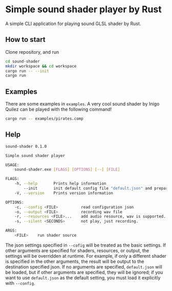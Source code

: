 # Simple sound shader player by Rust

A simple CLI application for playing sound GLSL shader by Rust.

## How to start

Clone repository, and run

```bash
cd sound-shader
mkdir workspace && cd workspace
cargo run -- --init
cargo run
```

## Examples

There are some examples in `examples`. A very cool sound shader by Inigo Quilez can be played with the following command!

```bash
cargo run -- examples/pirates.comp
```

## Help

```bash
sound-shader 0.1.0

Simple sound shader player

USAGE:
    sound-shader.exe [FLAGS] [OPTIONS] [--] [FILE]

FLAGS:
    -h, --help       Prints help information
        --init       init default config file "default.json" and prepare sample shader source "sample.comp"
    -V, --version    Prints version information

OPTIONS:
    -c, --config <FILE>          read configuration json
    -o, --output <FILE>          recording wav file
    -r, --resources <FILE>...    add audio resource, wav is supported.
    -s, --silent <SECONDS>       not play, just recording.

ARGS:
    <FILE>    run shader source
```

The json settings specified in `--cofig` will be treated as the basic settings.
If other arguments are specified for shaders, resources, or output, the settings will be overridden at runtime.
For example, if only a different shader is specified in the other arguments, the result will be output to the destination specified json.
If no arguments are specified, `default.json` will be loaded, but if other arguments are specified, they will be ignored;
if you want to use `default.json` as the default setting, you must load it explicitly with `--config`.
